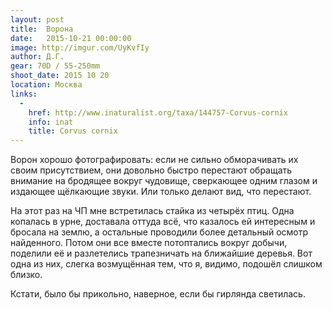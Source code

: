 ```yaml
---
layout: post
title:  Ворона
date:   2015-10-21 00:00:00
image: http://imgur.com/UyKvfIy
author: Д.Г.
gear: 70D / 55-250mm
shoot_date: 2015 10 20
location: Москва
links:
  -
    href: http://www.inaturalist.org/taxa/144757-Corvus-cornix
    info: inat
    title: Corvus cornix
---
```


Ворон хорошо фотографировать: если не сильно обморачивать их своим присутствием, они довольно быстро перестают обращать внимание на бродящее вокруг чудовище, сверкающее одним глазом и издающее щёлкающие звуки. Или только делают вид, что перестают.

На этот раз на ЧП мне встретилась стайка из четырёх птиц. Одна копалась в урне, доставала оттуда всё, что казалось ей интересным и бросала на землю, а остальные проводили более детальный осмотр найденного. Потом они все вместе потоптались вокруг добычи, поделили её и разлетелись трапезничать на ближайшие деревья. Вот одна из них, слегка возмущённая тем, что я, видимо, подошёл слишком близко.

Кстати, было бы прикольно, наверное, если бы гирлянда светилась.
